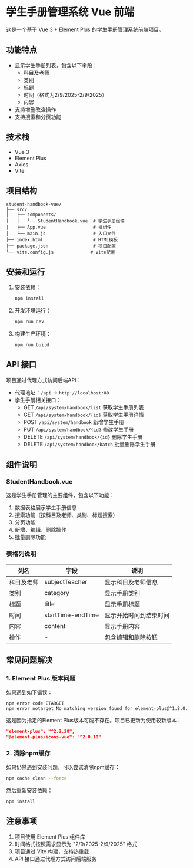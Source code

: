 # 学生手册管理系统 Vue 前端

这是一个基于 Vue 3 + Element Plus 的学生手册管理系统前端项目。

## 功能特点

- 显示学生手册列表，包含以下字段：
  - 科目及老师
  - 类别
  - 标题
  - 时间（格式为2/9/2025-2/9/2025）
  - 内容
- 支持增删改查操作
- 支持搜索和分页功能

## 技术栈

- Vue 3
- Element Plus
- Axios
- Vite

## 项目结构

```
student-handbook-vue/
├── src/
│   ├── components/
│   │   └── StudentHandbook.vue  # 学生手册组件
│   ├── App.vue                  # 根组件
│   └── main.js                  # 入口文件
├── index.html                   # HTML模板
├── package.json                 # 项目配置
└── vite.config.js              # Vite配置
```

## 安装和运行

1. 安装依赖：
   ```bash
   npm install
   ```

2. 开发环境运行：
   ```bash
   npm run dev
   ```

3. 构建生产环境：
   ```bash
   npm run build
   ```

## API 接口

项目通过代理方式访问后端API：

- 代理地址：`/api` -> `http://localhost:80`
- 学生手册相关接口：
  - GET    `/api/system/handbook/list`      获取学生手册列表
  - GET    `/api/system/handbook/{id}`      获取学生手册详情
  - POST   `/api/system/handbook`           新增学生手册
  - PUT    `/api/system/handbook/{id}`      修改学生手册
  - DELETE `/api/system/handbook/{id}`      删除学生手册
  - DELETE `/api/system/handbook/batch`     批量删除学生手册

## 组件说明

### StudentHandbook.vue

这是学生手册管理的主要组件，包含以下功能：

1. 数据表格展示学生手册信息
2. 搜索功能（按科目及老师、类别、标题搜索）
3. 分页功能
4. 新增、编辑、删除操作
5. 批量删除功能

### 表格列说明

| 列名 | 字段 | 说明 |
|------|------|------|
| 科目及老师 | subjectTeacher | 显示科目及老师信息 |
| 类别 | category | 显示手册类别 |
| 标题 | title | 显示手册标题 |
| 时间 | startTime-endTime | 显示开始时间到结束时间 |
| 内容 | content | 显示手册内容 |
| 操作 | - | 包含编辑和删除按钮 |

## 常见问题解决

### 1. Element Plus 版本问题

如果遇到如下错误：
```
npm error code ETARGET
npm error notarget No matching version found for element-plus@^1.8.0.
```

这是因为指定的Element Plus版本可能不存在。项目已更新为使用较新版本：
```json
"element-plus": "^2.2.28",
"@element-plus/icons-vue": "^2.0.10"
```

### 2. 清除npm缓存

如果仍然遇到安装问题，可以尝试清除npm缓存：
```bash
npm cache clean --force
```

然后重新安装依赖：
```bash
npm install
```

## 注意事项

1. 项目使用 Element Plus 组件库
2. 时间格式按照需求显示为 "2/9/2025-2/9/2025" 格式
3. 项目通过 Vite 构建，支持热重载
4. API 接口通过代理方式访问后端服务